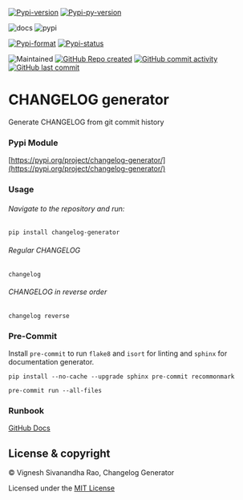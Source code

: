 [![Pypi-version](https://img.shields.io/pypi/v/changelog-generator)](https://pypi.org/project/changelog-generator)
[![Pypi-py-version](https://img.shields.io/pypi/pyversions/changelog-generator)](https://pypi.org/project/changelog-generator)

![docs](https://github.com/thevickypedia/changelog-generator/actions/workflows/docs.yml/badge.svg)
![pypi](https://github.com/thevickypedia/changelog-generator/actions/workflows/python-publish.yml/badge.svg)

[![Pypi-format](https://img.shields.io/pypi/format/changelog-generator)](https://pypi.org/project/changelog-generator/#files)
[![Pypi-status](https://img.shields.io/pypi/status/changelog-generator)](https://pypi.org/project/changelog-generator)

![Maintained](https://img.shields.io/maintenance/yes/2021)
[![GitHub Repo created](https://img.shields.io/date/1630367571)](https://api.github.com/repos/thevickypedia/changelog-generator)
[![GitHub commit activity](https://img.shields.io/github/commit-activity/y/thevickypedia/changelog-generator)](https://api.github.com/repos/thevickypedia/changelog-generator)
[![GitHub last commit](https://img.shields.io/github/last-commit/thevickypedia/changelog-generator)](https://api.github.com/repos/thevickypedia/changelog-generator)

# CHANGELOG generator
Generate CHANGELOG from git commit history

### Pypi Module
[https://pypi.org/project/changelog-generator/](https://pypi.org/project/changelog-generator/)

### Usage
###### Navigate to the repository and run:
```shell
pip install changelog-generator
```

###### Regular CHANGELOG
```shell
changelog
```

###### CHANGELOG in reverse order
```shell
changelog reverse
```

### Pre-Commit
Install `pre-commit` to run `flake8` and `isort` for linting and `sphinx` for documentation generator.

`pip install --no-cache --upgrade sphinx pre-commit recommonmark`

`pre-commit run --all-files`

### Runbook
[GitHub Docs](https://thevickypedia.github.io/changelog-generator/)

## License & copyright

&copy; Vignesh Sivanandha Rao, Changelog Generator

Licensed under the [MIT License](https://github.com/thevickypedia/changelog-generator/blob/master/LICENSE)
